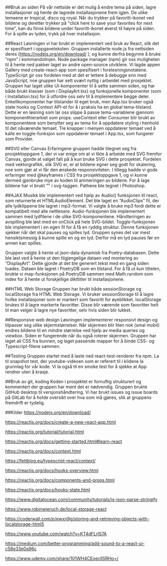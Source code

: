 ##Bruk av siden 
På vår nettside er det mulig å endre tema på siden, lagre installasjoner og hente de lagrede installasjonene frem igjen. De ulike temaene er tropical, disco og royal. Når du trykker på favoritt-ikonet ved bildene og deretter trykker på "click here to save your favorites for next time", kan du finne bildene under favoritt-ikonet øverst til høyre på siden. For å spille av lyden, trykk på hver installasjon.
 
##React 
Løsningen vi har brukt er implementert ved bruk av React, slik det er spesifisert i oppgaveteksten. Gruppen installerte node.js fra nettsiden deres (https://nodejs.org/en/download/ ), og kunne derfra begynne å bruke “npm” i kommandolinjen. Node package manager (npm) gir oss muligheten til å hente ned pakker laget av andre open-source utviklere. Vi lagde appen Gallery med create-react-app som spesifisert i forelesningsnotatene. TypeScript gir oss fordelen med at det er lettere å debugge enn med JavaScript, noe gruppen har sett svært nyttig i arbeidet med prosjektet. 
Gruppen har laget ulike UI-komponenter til å sette sammen siden, og har både brukt klasser (som i DisplayArt.tsx) og funksjonelle komponenter (som i Installation.tsx) for å utfordre oss selv til å implementere begge deler. Enkeltkomponenter har tilstander til eget bruk, men App.tsx bruker også state hooks og Context API-et for å i praksis ha en global tema-tilstand. Dette er en løsning som lar oss slippe å passe tema-variablene gjennom komponenthierarkiet som props. useContext eller Consumer blir brukt av komponentene som benytter seg av tema for å oppdatere styling i henhold til det nåværende temaet. Tre knapper i menyen oppdaterer temaet ved å kalle en toggle-funksjon som oppdaterer temaet i App.tsx, som fungerer som Provider. 
 
##SVG eller Canvas 
Erfaringene gruppen hadde tilegnet seg fra prosjektoppgave 1, der vi var enige om at vi likte å arbeide med SVG fremfor Canvas, gjorde at valget falt på å kun bruke SVG i dette prosjektet. Fordelen med vektorgrafikk, slik SVG er, er at bildene egner seg godt for skalering, noe som gjør at vi får den ønskede responsiviteten. I tillegg hadde vi gode erfaringer med @keyframes i CSS fra prosjektoppgave 1, og vi kunne dermed gjenbruke mye av koden til animeringen av bildene. For å lage bildene har vi brukt "<path>" i svg-taggen. Pathene ble tegnet i Photoshop.
 
##AJAX
Musikk ble implementert ved hjelp av Audio() funksjonen til react, som returnerte et HTMLAudioElement. Det ble laget en “AudioClips” fil, der alle lydklippene ble lagret i mp3-format.  Vi valgte å bruke mp3 fordi dette er kompatibelt med alle nettlesere. Audio-funksjonen ble implementert sammen med lydfilene i de ulike SVG-komponentene. Håndteringen av avspilling ble løst med en onClick på hele SVG-bildet. Toggle-funksjonen ble implementert i en egen fil for å få en ryddig struktur. Denne funksjonen sjekker når det skal pauses og spilles lyd. Gruppen synes det var mest hensiktsmessig å kunne spille en og en lyd. Derfor må en lyd pauses før en annen kan spilles.
 
Gruppen valgte å hente ut json-data dynamisk fra Poetry-databasen. Dette ble løst ved å hente ut den tilgjengelige dataen ved montering av “DisplayArt”. Dette gjorde at det ble generert tekst med en gang siden loades. Dataen ble lagret i PoetryDB som en tilstand. For å få ut kun tittelen, brukte vi map-funksjonen på PoetryDB sammen med Math.random som index for å hente ut forskjellige dikttitler til installasjonene.
 
##HTML Web Storage
Gruppen har brukt både sessionStorage og localStorage fra HTML Web Storage. Vi bruker sessionStorage til å lagre hvilke installasjoner som er markert som favoritt for øyeblikket. localStorage brukes til å lagre markerte favoritter. Disse blir værende som favoritter helt til man velger å lagre nye favoritter, selv hvis siden blir lukket.
 
##Responsive web design
Løsningen implementerer responsivt design og tilpasser seg ulike skjermstørrelser. Når skjermen blir liten nok (smal mobil) endres bildene til en mindre størrelse ved hjelp av media queries og viewbox. Siden er fungerende når du også roterer skjermen. Gruppen har laget all CSS fra bunnen, og laget passende mapper for å binde CSS- og Typescript-filene sammen.
 
##Testing
Gruppen startet med å laste ned react-test-renderer fra npm. La til snapshot test, der youtube-videoen som er referert til i kildene la grunnlag for vår kode. Vi la også til en smoke test for å sjekke at App rendrer uten å krasje.
 
##Bruk av git, koding
Koden i prosjektet er fornuftig strukturert og kommentert der gruppen har ment det er nødvendig. Gruppen brukte GitHub desktop til versjonshåndtering. Vi har brukt issues og issue boards på GitLab for å holde oversikt over hva som må gjøres, slik at gruppens fremdrift er tydelig. 
 
##Kilder
https://nodejs.org/en/download/

https://reactjs.org/docs/create-a-new-react-app.html 

https://reactjs.org/tutorial/tutorial.html

https://reactjs.org/docs/getting-started.html#learn-react 

https://reactjs.org/docs/context.html

https://fettblog.eu/typescript-react/context/

https://reactjs.org/docs/hooks-overview.html

https://reactjs.org/docs/components-and-props.html

https://reactjs.org/docs/hooks-state.html

https://www.digitalocean.com/community/tutorials/js-json-parse-stringify

https://www.robinwieruch.de/local-storage-react

https://coderwall.com/p/ewxn9g/storing-and-retrieving-objects-with-localstorage-html5

https://www.youtube.com/watch?v=KT4dFLrlS7A

https://medium.com/better-programming/add-sound-to-a-react-ui-c58e33e0a96c

https://www.udemy.com/share/101WH4CEoecllSRHo=/